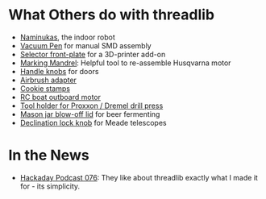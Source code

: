# What Others do with threadlib

* [Naminukas](https://naminukas.kikaitachi.com), the indoor robot
* [Vacuum Pen](https://www.prusaprinters.org/prints/30983-vacuum-pen-for-manual-smd-assembly) for manual SMD assembly
* [Selector front-plate](https://www.prusaprinters.org/prints/77175-mmu2-selector-front-plate-with-direct-pc4m10) for a 3D-printer add-on
* [Marking Mandrel](https://www.prusaprinters.org/prints/59885-ktmhqv-450500-marking-mandrel-pt-78129032000): Helpful tool to
  re-assemble Husqvarna motor
* [Handle knobs](https://www.thingiverse.com/thing:4582241) for doors
* [Airbrush adapter](https://www.thingiverse.com/thing:4138696)
* [Cookie stamps](https://www.thingiverse.com/thing:4752743)
* [RC boat outboard motor](https://www.thingiverse.com/thing:4961385)
* [Tool holder for Proxxon / Dremel drill press](https://www.thingiverse.com/thing:4484931)
* [Mason jar blow-off lid](https://www.thingiverse.com/thing:4831014) for
  beer fermenting
* [Declination lock knob](https://www.thingiverse.com/thing:4236155) for
      Meade telescopes


# In the News

* [Hackaday Podcast 076](https://hackaday.com/2020/07/17/hackaday-podcast-076-grinding-compression-screws-scratching-pcbs-and-melting-foam/#comments): They like about threadlib exactly what I made it for -
  its simplicity.
